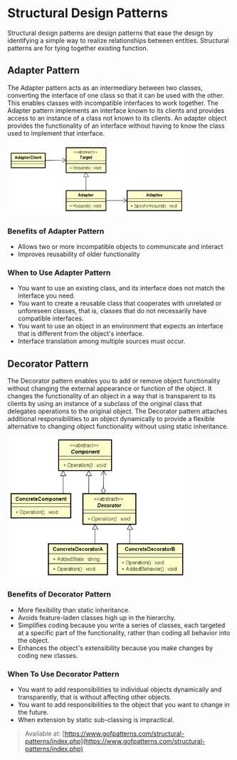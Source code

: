 # Structural Design Patterns

Structural design patterns are design patterns that ease the design by
identifying a simple way to realize relationships between entities. Structural
patterns are for tying together existing function.

## Adapter Pattern

The Adapter pattern acts as an intermediary between two classes, converting the
interface of one class so that it can be used with the other. This enables
classes with incompatible interfaces to work together. The Adapter pattern
implements an interface known to its clients and provides access to an instance
of a class not known to its clients. An adapter object provides the
functionality of an interface without having to know the class used to implement
that interface.

<img src="adapter.png" width=400>

### Benefits of Adapter Pattern

* Allows two or more incompatible objects to communicate and interact
* Improves reusability of older functionality

### When to Use Adapter Pattern

* You want to use an existing class, and its interface does not match the
interface you need.
* You want to create a reusable class that cooperates with unrelated or
unforeseen classes, that is, classes that do not necessarily have compatible
interfaces.
* You want to use an object in an environment that expects an interface that is
different from the object's interface.
* Interface translation among multiple sources must occur.

## Decorator Pattern

The Decorator pattern enables you to add or remove object functionality without
changing the external appearance or function of the object. It changes the
functionality of an object in a way that is transparent to its clients by using
an instance of a subclass of the original class that delegates operations to the
original object. The Decorator pattern attaches additional responsibilities to
an object dynamically to provide a flexible alternative to changing object
functionality without using static inheritance.

<img src="decorator.png" width=400>

### Benefits of Decorator Pattern

* More flexibility than static inheritance.
* Avoids feature-laden classes high up in the hierarchy.
* Simplifies coding because you write a series of classes, each targeted at a
specific part of the functionality, rather than coding all behavior into the
object.
* Enhances the object's extensibility because you make changes by coding new
classes.

### When To Use Decorator Pattern

* You want to add responsibilities to individual objects dynamically and
transparently, that is without affecting other objects.
* You want to add responsibilities to the object that you want to change in the
future.
* When extension by static sub-classing is impractical.

> Available at:
[https://www.gofpatterns.com/structural-patterns/index.php](https://www.gofpatterns.com/structural-patterns/index.php)
